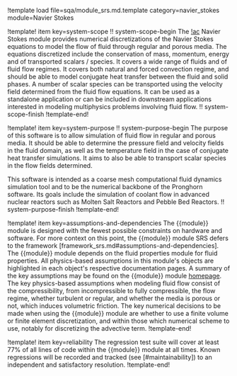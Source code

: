 !template load file=sqa/module_srs.md.template category=navier_stokes module=Navier Stokes

!template! item key=system-scope
!! system-scope-begin
The [!ac](MOOSE) Navier Stokes module provides numerical discretizations of the
Navier Stokes equations to model the flow of fluid through regular and porous media.
The equations discretized include the conservation of mass, momentum, energy and of transported
scalars / species.
It covers a wide range of fluids and of fluid flow regimes. It covers both natural and forced
convection regime, and should be able to model conjugate heat transfer between the fluid
and solid phases. A number of scalar species can be transported using the velocity
field determined from the fluid flow equations.
It can be used as a standalone application or can be included in
downstream applications interested in modeling multiphysics problems involving fluid flow.
!! system-scope-finish
!template-end!

!template! item key=system-purpose
!! system-purpose-begin
The purpose of this software is to allow simulation of fluid flow in regular and porous media.
It should be able to determine the pressure field and velocity fields in the fluid domain, as well
as the temperature field in the case of conjugate heat transfer simulations. It aims to also be able to
transport scalar species in the flow fields determined.

This software is intended as a coarse mesh computational fluid dynamics simulation tool and to be the
numerical backbone of the Pronghorn software. Its goals include the simulation of coolant flow in
advanced nuclear reactors such as Molten Salt Reactors and Pebble Bed Reactors.
!! system-purpose-finish
!template-end!

!template! item key=assumptions-and-dependencies
The {{module}} module is designed with the fewest possible constraints on hardware and software.
For more context on this point, the {{module}} module SRS defers to the framework
[framework_srs.md#assumptions-and-dependencies]. The {{module}} module depends on the fluid
properties module for fluid properties.
All physics-based assumptions in this module's objects are highlighted in each object's respective
documentation pages. A summary of the key assumptions may be found on the {{module}} module [homepage](navier_stokes/index.md).
The key physics-based assumptions when modeling fluid flow consist of the compressibility,
from incompressible to fully compressible, the flow regime, whether turbulent or regular, and whether the media is
porous or not, which induces volumetric friction.
The key numerical decisions to be made when using the {{module}} module are whether to use a finite volume or finite element
discretization, and within those which numerical scheme to use, notably for discretizing the advective term.
!template-end!

!template! item key=reliability
The regression test suite will cover at least 77% of all lines of code within the {{module}}
module at all times. Known regressions will be recorded and tracked (see [#maintainability]) to an
independent and satisfactory resolution.
!template-end!
